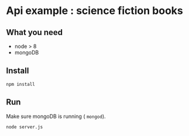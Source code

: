 # Api example : science fiction books

## What you need

- node > 8
- mongoDB

## Install 

```
npm install
```

## Run

Make sure mongoDB is running ( `mongod`).

```
node server.js
```